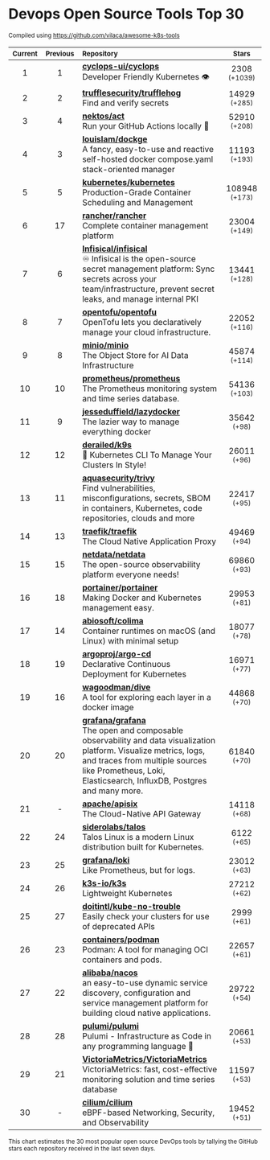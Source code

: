 # Devops Open Source Tools Top 30
<sup>Compiled using https://github.com/vilaca/awesome-k8s-tools</sup>
<div align="center">

|<sub>Current</sub>|<sub>Previous</sub>|<sub>Repository</sub>|<sub>Stars</sub>|
|:---:|:---:|:---|:---:|
|1|1|[**cyclops-ui/cyclops**](https://github.com/cyclops-ui/cyclops)<br/>Developer Friendly Kubernetes 👁️|2308 <sup>(+1039)</sup>|
|2|2|[**trufflesecurity/trufflehog**](https://github.com/trufflesecurity/trufflehog)<br/>Find and verify secrets|14929 <sup>(+285)</sup>|
|3|4|[**nektos/act**](https://github.com/nektos/act)<br/>Run your GitHub Actions locally 🚀|52910 <sup>(+208)</sup>|
|4|3|[**louislam/dockge**](https://github.com/louislam/dockge)<br/>A fancy, easy-to-use and reactive self-hosted docker compose.yaml stack-oriented manager|11193 <sup>(+193)</sup>|
|5|5|[**kubernetes/kubernetes**](https://github.com/kubernetes/kubernetes)<br/>Production-Grade Container Scheduling and Management|108948 <sup>(+173)</sup>|
|6|17|[**rancher/rancher**](https://github.com/rancher/rancher)<br/>Complete container management platform|23004 <sup>(+149)</sup>|
|7|6|[**Infisical/infisical**](https://github.com/Infisical/infisical)<br/>♾ Infisical is the open-source secret management platform: Sync secrets across your team/infrastructure, prevent secret leaks, and manage internal PKI|13441 <sup>(+128)</sup>|
|8|7|[**opentofu/opentofu**](https://github.com/opentofu/opentofu)<br/>OpenTofu lets you declaratively manage your cloud infrastructure.|22052 <sup>(+116)</sup>|
|9|8|[**minio/minio**](https://github.com/minio/minio)<br/>The Object Store for AI Data Infrastructure|45874 <sup>(+114)</sup>|
|10|10|[**prometheus/prometheus**](https://github.com/prometheus/prometheus)<br/>The Prometheus monitoring system and time series database.|54136 <sup>(+103)</sup>|
|11|9|[**jesseduffield/lazydocker**](https://github.com/jesseduffield/lazydocker)<br/>The lazier way to manage everything docker|35642 <sup>(+98)</sup>|
|12|12|[**derailed/k9s**](https://github.com/derailed/k9s)<br/>🐶 Kubernetes CLI To Manage Your Clusters In Style!|26011 <sup>(+96)</sup>|
|13|11|[**aquasecurity/trivy**](https://github.com/aquasecurity/trivy)<br/>Find vulnerabilities, misconfigurations, secrets, SBOM in containers, Kubernetes, code repositories, clouds and more|22417 <sup>(+95)</sup>|
|14|13|[**traefik/traefik**](https://github.com/traefik/traefik)<br/>The Cloud Native Application Proxy|49469 <sup>(+94)</sup>|
|15|15|[**netdata/netdata**](https://github.com/netdata/netdata)<br/>The open-source observability platform everyone needs!|69860 <sup>(+93)</sup>|
|16|18|[**portainer/portainer**](https://github.com/portainer/portainer)<br/>Making Docker and Kubernetes management easy.|29953 <sup>(+81)</sup>|
|17|14|[**abiosoft/colima**](https://github.com/abiosoft/colima)<br/>Container runtimes on macOS (and Linux) with minimal setup|18077 <sup>(+78)</sup>|
|18|19|[**argoproj/argo-cd**](https://github.com/argoproj/argo-cd)<br/>Declarative Continuous Deployment for Kubernetes|16971 <sup>(+77)</sup>|
|19|16|[**wagoodman/dive**](https://github.com/wagoodman/dive)<br/>A tool for exploring each layer in a docker image|44868 <sup>(+70)</sup>|
|20|20|[**grafana/grafana**](https://github.com/grafana/grafana)<br/>The open and composable observability and data visualization platform. Visualize metrics, logs, and traces from multiple sources like Prometheus, Loki, Elasticsearch, InfluxDB, Postgres and many more. |61840 <sup>(+70)</sup>|
|21|-|[**apache/apisix**](https://github.com/apache/apisix)<br/>The Cloud-Native API Gateway|14118 <sup>(+68)</sup>|
|22|24|[**siderolabs/talos**](https://github.com/siderolabs/talos)<br/>Talos Linux is a modern Linux distribution built for Kubernetes.|6122 <sup>(+65)</sup>|
|23|25|[**grafana/loki**](https://github.com/grafana/loki)<br/>Like Prometheus, but for logs.|23012 <sup>(+63)</sup>|
|24|26|[**k3s-io/k3s**](https://github.com/k3s-io/k3s)<br/>Lightweight Kubernetes|27212 <sup>(+62)</sup>|
|25|27|[**doitintl/kube-no-trouble**](https://github.com/doitintl/kube-no-trouble)<br/>Easily check your clusters for use of deprecated APIs|2999 <sup>(+61)</sup>|
|26|23|[**containers/podman**](https://github.com/containers/podman)<br/>Podman: A tool for managing OCI containers and pods.|22657 <sup>(+61)</sup>|
|27|22|[**alibaba/nacos**](https://github.com/alibaba/nacos)<br/>an easy-to-use dynamic service discovery, configuration and service management platform for building cloud native applications.|29722 <sup>(+54)</sup>|
|28|28|[**pulumi/pulumi**](https://github.com/pulumi/pulumi)<br/>Pulumi - Infrastructure as Code in any programming language 🚀|20661 <sup>(+53)</sup>|
|29|21|[**VictoriaMetrics/VictoriaMetrics**](https://github.com/VictoriaMetrics/VictoriaMetrics)<br/>VictoriaMetrics: fast, cost-effective monitoring solution and time series database|11597 <sup>(+53)</sup>|
|30|-|[**cilium/cilium**](https://github.com/cilium/cilium)<br/>eBPF-based Networking, Security, and Observability|19452 <sup>(+51)</sup>|


</div>

<sub>This chart estimates the 30 most popular open source DevOps tools by tallying the GitHub stars each repository received in the last seven days.</sub>
